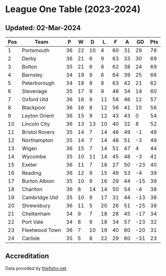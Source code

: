 # League One Table (2023-2024)
## Updated: 02-Mar-2024

| Pos | Team | P | W | D | L | F | A | GD | Pts |
| --- | --- | --- | --- | --- | --- | --- | --- | --- | --- |
| 1 | Portsmouth | 36 | 22 | 10 | 4 | 60 | 31 | 29 | 76 |
| 2 | Derby | 36 | 21 | 6 | 9 | 63 | 33 | 30 | 69 |
| 3 | Bolton | 35 | 21 | 6 | 8 | 62 | 38 | 24 | 69 |
| 4 | Barnsley | 34 | 19 | 9 | 6 | 64 | 39 | 25 | 66 |
| 5 | Peterborough | 34 | 18 | 8 | 8 | 63 | 42 | 21 | 62 |
| 6 | Stevenage | 35 | 17 | 9 | 9 | 48 | 34 | 14 | 60 |
| 7 | Oxford Utd | 36 | 16 | 9 | 11 | 58 | 46 | 12 | 57 |
| 8 | Blackpool | 36 | 16 | 8 | 12 | 56 | 41 | 15 | 56 |
| 9 | Leyton Orient | 36 | 15 | 9 | 12 | 43 | 43 | 0 | 54 |
| 10 | Lincoln City | 36 | 13 | 13 | 10 | 40 | 32 | 8 | 52 |
| 11 | Bristol Rovers | 35 | 14 | 7 | 14 | 48 | 49 | -1 | 49 |
| 12 | Northampton | 35 | 14 | 7 | 14 | 48 | 51 | -3 | 49 |
| 13 | Wigan | 36 | 15 | 7 | 14 | 51 | 47 | 4 | 44 |
| 14 | Wycombe | 35 | 10 | 11 | 14 | 45 | 48 | -3 | 41 |
| 15 | Exeter | 36 | 11 | 7 | 18 | 27 | 50 | -23 | 40 |
| 16 | Reading | 36 | 12 | 9 | 15 | 49 | 53 | -4 | 39 |
| 17 | Burton Albion | 35 | 10 | 9 | 16 | 29 | 44 | -15 | 39 |
| 18 | Charlton | 36 | 8 | 14 | 14 | 50 | 54 | -4 | 38 |
| 19 | Cambridge Utd | 35 | 10 | 8 | 17 | 31 | 44 | -13 | 38 |
| 20 | Shrewsbury | 36 | 11 | 5 | 20 | 26 | 51 | -25 | 38 |
| 21 | Cheltenham | 34 | 9 | 7 | 18 | 28 | 45 | -17 | 34 |
| 22 | Port Vale | 34 | 8 | 8 | 18 | 34 | 57 | -23 | 32 |
| 23 | Fleetwood Town | 36 | 7 | 10 | 19 | 40 | 60 | -20 | 31 |
| 24 | Carlisle | 35 | 5 | 8 | 22 | 29 | 60 | -31 | 23 |

## Accreditation 

Data provided by [thefishy.net](https://www.thefishy.net/).